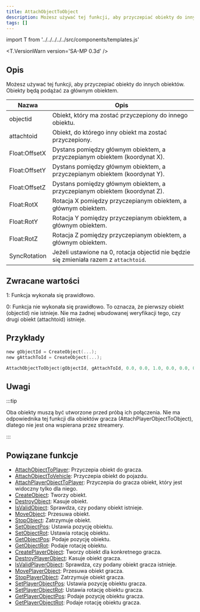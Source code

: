 ```yaml
---
title: AttachObjectToObject
description: Możesz używać tej funkcji, aby przyczepiać obiekty do innych obiektów. Obiekty będą podążać za głównym obiektem.
tags: []
---
```


import T from '../../../../../src/components/templates.js'

<T.VersionWarn version='SA-MP 0.3d' />

## Opis

Możesz używać tej funkcji, aby przyczepiać obiekty do innych obiektów. Obiekty będą podążać za głównym obiektem.

| Nazwa         | Opis                                                                                   |
| ------------- | -------------------------------------------------------------------------------------- |
| objectid      | Obiekt, który ma zostać przyczepiony do innego obiektu.                                |
| attachtoid    | Obiekt, do którego inny obiekt ma zostać przyczepiony.                                 |
| Float:OffsetX | Dystans pomiędzy głównym obiektem, a przyczepianym obiektem (koordynat X).             |
| Float:OffsetY | Dystans pomiędzy głównym obiektem, a przyczepianym obiektem (koordynat Y).             |
| Float:OffsetZ | Dystans pomiędzy głównym obiektem, a przyczepianym obiektem (koordynat Z).             |
| Float:RotX    | Rotacja X pomiędzy przyczepianym obiektem, a głównym obiektem.                         |
| Float:RotY    | Rotacja Y pomiędzy przyczepianym obiektem, a głównym obiektem.                         |
| Float:RotZ    | Rotacja Z pomiędzy przyczepianym obiektem, a głównym obiektem.                         |
| SyncRotation  | Jeżeli ustawione na 0, rotacja objectid nie będzie się zmieniała razem z `attachtoid`. |

## Zwracane wartości

1: Funkcja wykonała się prawidłowo.

0: Funkcja nie wykonała się prawidłowo. To oznacza, że pierwszy obiekt (objectid) nie istnieje. Nie ma żadnej wbudowanej weryfikacji tego, czy drugi obiekt (attachtoid) istnieje.

## Przykłady

```c
new gObjectId = CreateObject(...);
new gAttachToId = CreateObject(...);

AttachObjectToObject(gObjectId, gAttachToId, 0.0, 0.0, 1.0, 0.0, 0.0, 0.0, 1);
```

## Uwagi

:::tip

Oba obiekty muszą być utworzone przed próbą ich połączenia. Nie ma odpowiednika tej funkcji dla obiektów gracza (AttachPlayerObjectToObject), dlatego nie jest ona wspierana przez streamery.

:::

## Powiązane funkcje

- [AttachObjectToPlayer](AttachObjectToPlayer.md): Przyczepia obiekt do gracza.
- [AttachObjectToVehicle](AttachObjectToVehicle.md): Przyczepia obiekt do pojazdu.
- [AttachPlayerObjectToPlayer](AttachPlayerObjectToPlayer.md): Przyczepia do gracza obiekt, który jest widoczny tylko dla niego.
- [CreateObject](CreateObject.md): Tworzy obiekt.
- [DestroyObject](DestroyObject.md): Kasuje obiekt.
- [IsValidObject](IsValidObject.md): Sprawdza, czy podany obiekt istnieje.
- [MoveObject](MoveObject.md): Przesuwa obiekt.
- [StopObject](StopObject.md): Zatrzymuje obiekt.
- [SetObjectPos](SetObjectPos.md): Ustawia pozycję obiektu.
- [SetObjectRot](SetObjectRot.md): Ustawia rotację obiektu.
- [GetObjectPos](GetObjectPos.md): Podaje pozycję obiektu.
- [GetObjectRot](GetObjectRot.md): Podaje rotację obiektu.
- [CreatePlayerObject](CreatePlayerObject.md): Tworzy obiekt dla konkretnego gracza.
- [DestroyPlayerObject](DestroyPlayerObject.md): Kasuje obiekt gracza.
- [IsValidPlayerObject](IsValidPlayerObject.md): Sprawdza, czy podany obiekt gracza istnieje.
- [MovePlayerObject](MovePlayerObject.md): Przesuwa obiekt gracza.
- [StopPlayerObject](StopPlayerObject.md): Zatrzymuje obiekt gracza.
- [SetPlayerObjectPos](SetPlayerObjectPos.md): Ustawia pozycję obiektu gracza.
- [SetPlayerObjectRot](SetPlayerObjectRot.md): Ustawia rotację obiektu gracza.
- [GetPlayerObjectPos](GetPlayerObjectPos.md): Podaje pozycję obiektu gracza.
- [GetPlayerObjectRot](GetPlayerObjectRot.md): Podaje rotację obiektu gracza.
